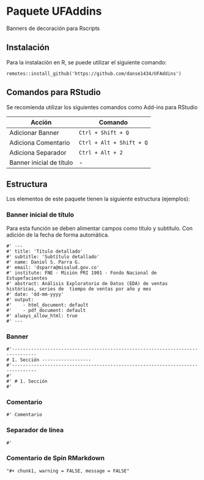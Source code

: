 # Paquete UFAddins
Banners de decoración para Rscripts

## Instalación
Para la instalación en R, se puede utilizar el siguiente comando:

`remotes::install_github('https://github.com/danse1434/UFAddins')`

## Comandos para RStudio
Se recomienda utilizar los siguientes comandos como Add-ins para RStudio

|Acción|Comando|
|------|-------|
|Adicionar Banner|`Ctrl + Shift + Q`|
|Adiciona Comentario|`Ctrl + Alt + Shift + Q`|
|Adiciona Separador|`Ctrl + Alt + 2`|
|Banner inicial de título| - |

## Estructura

Los elementos de este paquete tienen la siguiente estructura (ejemplos):

### Banner inicial de título
Para esta función se deben alimentar campos como título y subtítulo. Con adición de la fecha de forma automática. 

`#' --- ` <br>
`#' title: 'Título detallado' ` <br>
`#' subtitle: 'Subtítulo detallado' `  <br>
`#' name: Daniel S. Parra G.`  <br>
`#' email: 'dsparra@misalud.gov.co' ` <br>
`#' institute: FNE - Misión PRI 1901 - Fondo Nacional de Estupefacientes ` <br>
`#' abstract: Análisis Exploratorio de Datos (EDA) de ventas históricas, series de  tiempo de ventas por año y mes` <br>
`#' date: 'dd-mm-yyyy' ` <br>
`#' output: ` <br>
`#'    - html_document: default` <br>
`#'    - pdf_document: default` <br>
`#' always_allow_html: true` <br>
`#' ---   `

### Banner
`#'-------------------------------------------------------------------------------`  
`# 1. Sección ------------------`  
`#'-------------------------------------------------------------------------------`  
`#' `  
`#' # 1. Sección `  
`#' `  

### Comentario 
`#' Comentario `   

### Separador de línea
`#' `  

### Comentario de Spin RMarkdown
`"#+ chunk1, warning = FALSE, message = FALSE"`